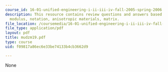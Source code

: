 ```yaml
---
course_id: 16-01-unified-engineering-i-ii-iii-iv-fall-2005-spring-2006
description: This resource contains review questions and answers based on Young's
  modulus, notation, anisotropic materials, matrix.
file_location: /coursemedia/16-01-unified-engineering-i-ii-iii-iv-fall-2005-spring-2006/f09817a86ec6e33be74133b4cb3662d9_mudzm19.pdf
file_type: application/pdf
layout: pdf
title: mudzm19.pdf
type: course
uid: f09817a86ec6e33be74133b4cb3662d9

---
```

None